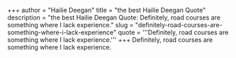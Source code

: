 +++
author = "Hailie Deegan"
title = "the best Hailie Deegan Quote"
description = "the best Hailie Deegan Quote: Definitely, road courses are something where I lack experience."
slug = "definitely-road-courses-are-something-where-i-lack-experience"
quote = '''Definitely, road courses are something where I lack experience.'''
+++
Definitely, road courses are something where I lack experience.
